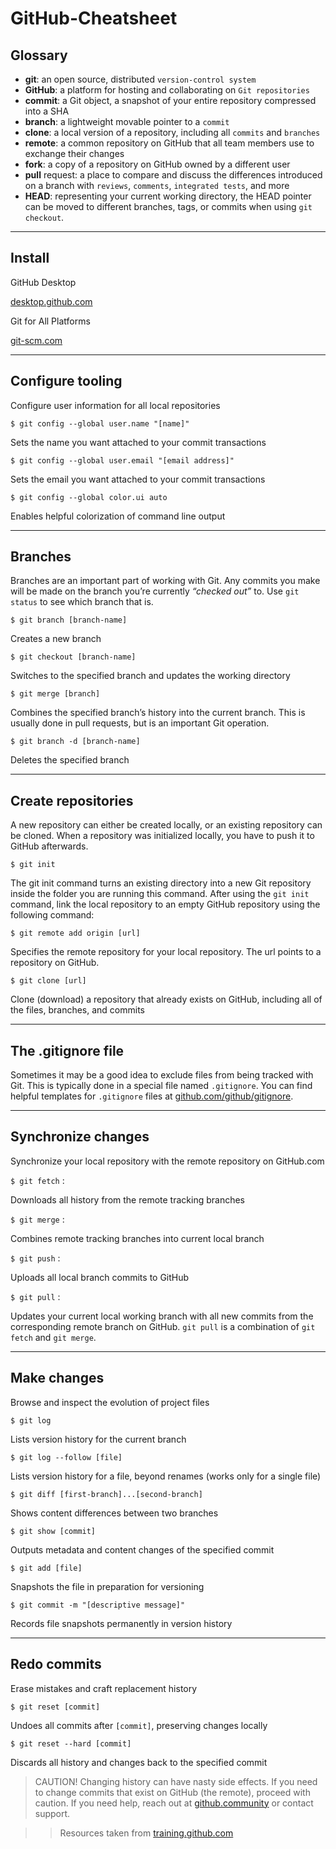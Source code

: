 # GitHub-Cheatsheet

## Glossary
- **git**: an open source, distributed `version-control system`
- **GitHub**: a platform for hosting and collaborating on `Git repositories`
- **commit**: a Git object, a snapshot of your entire repository compressed into a SHA
- **branch**: a lightweight movable pointer to a `commit`
- **clone**: a local version of a repository, including all `commits` and `branches`
- **remote**: a common repository on GitHub that all team members use to exchange their changes
- **fork**: a copy of a repository on GitHub owned by a different user
- **pull** request: a place to compare and discuss the differences introduced on a branch with `reviews`, `comments`, `integrated tests`, and more
- **HEAD**: representing your current working directory, the HEAD pointer can be moved to different branches, tags, or commits when using `git checkout`.


---
## Install
GitHub Desktop

[desktop.github.com](https://desktop.github.com/)

Git for All Platforms

[git-scm.com](https://git-scm.com/)

---

## Configure tooling
Configure user information for all local repositories

`$ git config --global user.name "[name]"`

Sets the name you want attached to your commit transactions

`$ git config --global user.email "[email address]"`

Sets the email you want attached to your commit transactions

`$ git config --global color.ui auto`

Enables helpful colorization of command line output

---
## Branches
Branches are an important part of working with Git. Any commits you make will be made on the branch you’re currently *“checked out”* to. Use `git status` to see which branch that is.

`$ git branch [branch-name]`

Creates a new branch

`$ git checkout [branch-name]`

Switches to the specified branch and updates the working directory

`$ git merge [branch]`

Combines the specified branch’s history into the current branch. This is usually done in pull requests, but is an important Git operation.

`$ git branch -d [branch-name]`

Deletes the specified branch

---
## Create repositories

A new repository can either be created locally, or an existing repository can be cloned. When a repository was initialized locally, you have to push it to GitHub afterwards.

`$ git init`

The git init command turns an existing directory into a new Git repository inside the folder you are running this command. After using the `git init` command, link the local repository to an empty GitHub repository using the following command:

`$ git remote add origin [url]`

Specifies the remote repository for your local repository. The url points to a repository on GitHub.

`$ git clone [url]`

Clone (download) a repository that already exists on GitHub, including all of the files, branches, and commits

---
## The .gitignore file
Sometimes it may be a good idea to exclude files from being tracked with Git. This is typically done in a special file named `.gitignore`. You can find helpful templates for `.gitignore` files at [github.com/github/gitignore](https://github.com/github/gitignore).

---
## Synchronize changes
Synchronize your local repository with the remote repository on GitHub.com

`$ git fetch` :

Downloads all history from the remote tracking branches

`$ git merge` :

Combines remote tracking branches into current local branch

`$ git push` :

Uploads all local branch commits to GitHub

`$ git pull` :

Updates your current local working branch with all new commits from the corresponding remote branch on GitHub. `git pull` is a combination of `git fetch` and `git merge`.

---
## Make changes
Browse and inspect the evolution of project files

`$ git log`

Lists version history for the current branch

`$ git log --follow [file]`

Lists version history for a file, beyond renames (works only for a single file)

`$ git diff [first-branch]...[second-branch]`

Shows content differences between two branches

`$ git show [commit]`

Outputs metadata and content changes of the specified commit

`$ git add [file]`

Snapshots the file in preparation for versioning

`$ git commit -m "[descriptive message]"`

Records file snapshots permanently in version history

---
## Redo commits
Erase mistakes and craft replacement history

`$ git reset [commit]`

Undoes all commits after `[commit]`, preserving changes locally

`$ git reset --hard [commit]`

Discards all history and changes back to the specified commit

> CAUTION! Changing history can have nasty side effects. If you need to change commits that exist on GitHub (the remote), proceed with caution. If you need help, reach out at [github.community](https://github.community/) or contact support.


>> Resources taken from [training.github.com](https://training.github.com/downloads/github-git-cheat-sheet/)

